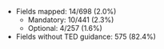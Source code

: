 - Fields mapped: 14/698 (2.0%)
    - Mandatory: 10/441 (2.3%)
    - Optional: 4/257 (1.6%)
- Fields without TED guidance: 575 (82.4%)    
